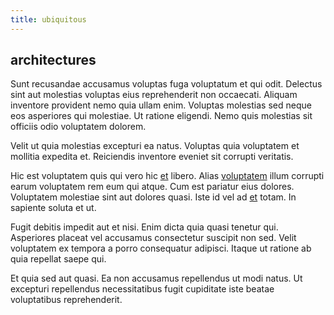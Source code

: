 ```yaml
---
title: ubiquitous
---
```


## architectures

Sunt recusandae accusamus voluptas fuga voluptatum et qui odit. Delectus sint aut molestias voluptas eius reprehenderit non occaecati. Aliquam inventore provident nemo quia ullam enim. Voluptas molestias sed neque eos asperiores qui molestiae. Ut ratione eligendi. Nemo quis molestias sit officiis odio voluptatem dolorem.

Velit ut quia molestias excepturi ea natus. Voluptas quia voluptatem et mollitia expedita et. Reiciendis inventore eveniet sit corrupti veritatis.

Hic est voluptatem quis qui vero hic [et](/eos/est/autem/baby__tools_&_kids_silver_drive.md) libero. Alias [voluptatem](/dolore/odio/neque/libero/xss_cyan_open_source.md) illum corrupti earum voluptatem rem eum qui atque. Cum est pariatur eius dolores. Voluptatem molestiae sint aut dolores quasi. Iste id vel ad [et](/eos/est/ut/solid_state_parks_ssl.md) totam. In sapiente soluta et ut.

Fugit debitis impedit aut et nisi. Enim dicta quia quasi tenetur qui. Asperiores placeat vel accusamus consectetur suscipit non sed. Velit voluptatem ex tempora a porro consequatur adipisci. Itaque ut ratione ab quia repellat saepe qui.

Et quia sed aut quasi. Ea non accusamus repellendus ut modi natus. Ut excepturi repellendus necessitatibus fugit cupiditate iste beatae voluptatibus reprehenderit.

